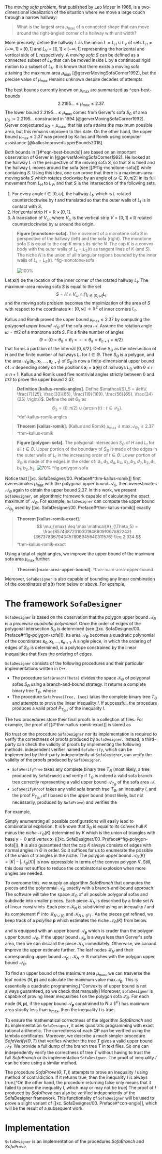 The _moving sofa problem_, first published by Leo Moser in 1966, is a two-dimensional idealization of the situation where we move a large couch through a narrow hallway:

> What is the largest area $\mu_{\text{max}}$ of a connected shape that can move around the right-angled corner of a hallway with unit width?

More precisely, define the hallway $L$ as the union $L = L_H \cup L_V$ of sets $L_H = (-\infty, 1] \times [0, 1]$ and $L_V = [0, 1] \times (-\infty, 1]$ representing the horizontal and vertical side of $L$ respectively. A _moving sofa_ $S$ can be defined as a connected subset of $L_H$ that can be moved inside $L$ by a continuous rigid motion to a subset of $L_V$. It is known that there exists a moving sofa attaining the maximum area $\mu_{\text{max}}$ [@gerverMovingSofaCorner1992], but the precise value of $\mu_{\text{max}}$ remains unknown despite decades of attempts.

The best bounds currently known on $\mu_{\max}$ are summarized as ^eqn-best-bounds
$$
2.2195\dots \leq \mu_{\max} \leq 2.37.
$$
The lower bound $2.2195\dots \leq \mu_{\max}$ comes from Gerver's sofa $S_G$ of area $\mu_G := 2.2195\dots$ constructed in 1994 [@gerverMovingSofaCorner1992]. Gerver conjectured $\mu_G = \mu_{\max}$, that his sofa attains the maximum possible area, but this remains unproven to this date. On the other hand, the upper bound $\mu_{\max} \leq 2.37$ was proved by Kallus and Romik using computer assistance [@kallusImprovedUpperBounds2018].

Both bounds in [[#^eqn-best-bounds]] are based on an important observation of Gerver in [@gerverMovingSofaCorner1992]. He looked at the hallway $L$ in the perspective of the moving sofa $S$, so that $S$ is fixed and the hallway $L$ moves around the sofa (see [[#^fig-monotone-sofa]]) while containing $S$. Using this idea, one can prove that there is a maximum-area moving sofa $S$ which rotates clockwise by an angle of $\omega \in (0, \pi/2]$ in its full movement from $L_H$ to $L_V$, and that $S$ is the intersection of the following sets.

1. For every angle $t \in [0, \omega]$, the hallway $L_t$, which is $L$ rotated counterclockwise by $t$ and translated so that the outer walls of $L_t$ is in contact with $S$.
2. Horizontal strip $H = \mathbb{R} \times [0, 1]$.
3. A translation of $V_\omega$, where $V_\omega$ is the vertical strip $V = [0, 1] \times \mathbb{R}$ rotated counterclockwise by $\omega$ around the origin.

> __Figure [monotone-sofa].__ The movement of a monotone sofa $S$ in perspective of the hallway (left) and the sofa (right). The monotone sofa $S$ is equal to the cap $K$ minus its niche $N$. The cap $K$ is a convex body with the outer walls of $L_t = L_S(t)$ as tangent lines of $K$ (and $S$). The niche $N$ is the union of all triangular regions bounded by the inner walls of $L_t = L_S(t)$. ^fig-monotone-sofa
> 
> ![100%](images/monotone-sofa.svg)

Let $\mathbf{x}(t)$ be the location of the inner corner of the rotated hallway $L_t$. The maximum-area moving sofa $S$ is equal to the set
$$
S = H \cap V_\omega \cap \bigcap_{t \in [0, \omega]} L_t
$$
and the moving sofa problem becomes the maximization of the area of $S$ with respect to the coordinates $\mathbf{x}:[0, \omega] \to \mathbb{R}^2$ of inner corners $L_t$.

Kallus and Romik proved the upper bound $\mu_{\max} \leq 2.37$ by computing the _polygonal upper bound_ $\mathcal{A}_\Theta$ of the sofa area $\mathcal{A}$. Assume the rotation angle $\omega = \pi/2$ of a monotone sofa $S$. Fix a finite number of angles 
$$\Theta = \{0 = \theta_0 < \theta_1 < \cdots < \theta_{n} < \theta_{n+1} = \pi/2\}$$
that forms a partition of the interval $[0, \pi/2]$. Define $S_\Theta$ as the intersection of $H$ and the finite number of hallways $L_t$ for $t \in \Theta$. Then $S_\Theta$ is a polygon, and the area $\mathcal{A}_\Theta(\mathbf{x}_0, \mathbf{x}_1, \ldots, \mathbf{x}_{n+1})$ of $S_\Theta$ is now a finite-dimensional upper bound of $\mathcal{A}$ depending solely on the positions $\mathbf{x}_i = \mathbf{x}(\theta_i)$ of hallways $L_{\theta_i}$ with $0 \leq i \leq n + 1$. Kallus and Romik used five nontrivial angles strictly between $0$ and $\pi/2$ to prove the upper bound $2.37$.

> __Definition [kallus-romik-angles].__ Define $\mathcal{S}_5 = \left\{ \frac{7}{25}, \frac{33}{65}, \frac{119}{169}, \frac{56}{65}, \frac{24}{25} \right\}$. Define the set $\Theta_5$ as
$$
\Theta_5 = \left\{ 0, \pi/2 \right\} \cup \left\{ \arcsin(t) : t \in \mathcal{S}_5 \right\}.
$$
> ^def-kallus-romik-angles

> __Theorem [kallus-romik].__ (Kallus and Romik) $\mu_{\max} \leq \max \mathcal{A}_{\Theta_5} \leq 2.37$
> ^thm-kallus-romik

> __Figure [polygon-sofa].__ The polygonal intersection $S_\Theta$ of $H$ and $L_t$ for all $t \in \Theta$. Upper portion of the boundary of $S_\Theta$ is made of the edges in the outer walls of $L_t$ in the increasing order of $t \in \Theta$. Lower portion of $S_\Theta$ is made of the edges in the order of: $d_1, d_2, d_4, b_4, d_3, b_3, d_2, b_2, d_1, b_1, b_2, b_3$.
> ![70%](images/polygon-sofa.svg)
> ^fig-polygon-sofa

Notice that [[xc. SofaDesigner/00. Preface#^thm-kallus-romik]] first overestimates $\mu_{\max}$ with the polygonal upper bound $\mathcal{A}_\Theta$, then overestimates $\mathcal{A}_\Theta$ again to obtain the upper bound $2.37$. In this work, we present `SofaDesigner`, an algorithmic framework capable of calculating the exact maximum of $\mathcal{A}_\Theta$. For example, `SofaDesigner` can compute the upper bound $\mathcal{A}_{\Theta_5}$ used by [[xc. SofaDesigner/00. Preface#^thm-kallus-romik]] exactly

> __Theorem [kallus-romik-exact].__
$$
\mu_{\max} \leq \max \mathcal{A}_{\Theta_5} = \frac{857438720103019488091067882243}{367378367943457806945640311576} \leq 2.334
$$
> ^thm-kallus-romik-exact

Using a total of eight angles, we improve the upper bound of the maximum sofa area $\mu_{\max}$ further.

> __Theorem [main-area-upper-bound].__ 
> ^thm-main-area-upper-bound

Moreover, `SofaDesigner` is also capable of bounding any linear combination of the coordinates of $\mathbf{x}(t)$ from below or above. For example, 

# The framework `SofaDesigner`

`SofaDesigner` is based on the observation that the polygon upper bound $\mathcal{A}_\Theta$ is a _piecewise quadratic polynomial_. Once the order of edges of the polygonal intersection $S_\Theta$ is determined (see [[xc. SofaDesigner/00. Preface#^fig-polygon-sofa]]), its area $\mathcal{A}_\Theta$ becomes a quadratic polynomial of the coordinates $\mathbf{x}_0, \mathbf{x}_1, \ldots, \mathbf{x}_{n+1}$. A single piece, in which the ordering of edges of $S_\Theta$ is determined, is a polytope constrained by the linear inequalities that fixes the ordering of edges. 

`SofaDesigner` consists of the following procedures and their particular implementations written in `C++`.

- The procedure `SofaBranch(Theta)` divides the space $\mathcal{K}_\Theta$ of polygonal sofas $S_\Theta$ using a branch-and-bound strategy. It returns a complete binary tree $T_\Theta$, whose 
- The procedure `SofaProve(Tree, Ineq)` takes the complete binary tree $T_\Theta$ and attempts to prove the linear inequality $I$. If successful, the procedure produces a valid proof $P_{T_\Theta, I}$ of the inequality $I$.

The two procedures store their final proofs in a collection of files. For example, the proof of [[#^thm-kallus-romik-exact]] is stored as 

No trust on the procedure `SofaDesigner` nor its implementation is required to verify the correctness of proofs produced by `SofaDesigner`. Instead, a third-party can check the validity of proofs by implementing the following methods. independent verifier named `SofaVerify`, which can be implemented by third-party independently of `SofaDesigner`, can verify the validity of the proofs produced by `SofaDesigner`. 

- `SofaVerifyTree` takes any complete binary tree $T_\Theta$ (most likely, a tree produced by `SofaBranch`) and verify if $T_\Theta$ is indeed a valid sofa branch tree correctly representing a valid upper bound $\mathcal{A}_{T_\Theta}$ of the sofa area $\mathcal{A}$.
- `SofaVerifyProof` takes any valid sofa branch tree $T_\Theta$, an inequality $I$, and the proof $P_{T_\Theta, I}$ of $I$ based on the upper bound (most likely, but not necessarily, produced by `SofaProve`) and verifies the 

For example, 

Simply enumerating all possible configurations will easily lead to combinatorial explosion. It is known that $S_\Theta$ is equal to its convex hull $K$ minus the _niche_ $\mathcal{N}_\Theta(K)$ determined by $K$ which is the union of triangles with base $y=0$ and vertex $\mathbf{x}_i$ ([[xc. SofaDesigner/00. Preface#^fig-polygon-sofa]]). It is also guaranteed that the cap $K$ always consists of edges with normal angles in $\Theta$ in order. So it suffices for us to enumerate the possible of the union of triangles in the niche. The polygon upper bound $\mathcal{A}_\Theta(K) = |K| - |\mathcal{N}_\Theta(K)|$ is now expressible in terms of the convex polygon $K$. Still, this does not suffice to reduce the combinatorial explosion when more angles are needed.

To overcome this, we supply an algorithm $SofaBranch$ that computes the pieces and the polynomial $\mathcal{A}_\Theta$ exactly with a branch-and-bound approach. The software will take the space $\mathcal{K}_\Theta$ of all possible polygonal sofas and subdivide into smaller pieces. Each piece $\mathcal{K}_N$ is described by a finite set $N$ of linear constraints. Each piece $\mathcal{K}_N$ is subdivided using an inequality $I$ and its complement $I^c$ into $\mathcal{K}_{N \cup \left\{ I \right\}}$ and $\mathcal{K}_{N \cup \left\{ I^c \right\}}$ . As the pieces get refined, we keep track of a _polyline_ $\mathbf{p}$ which estimates the niche $\mathcal{N}_\Theta(K)$ from below.

and is equipped with an upper bound $\mathcal{A}_\mathbf{p}$ which is cruder than the polygon upper bound $\mathcal{A}_\Theta$. If the upper bound $\mathcal{A}_\mathbf{p}$ is always less than Gerver's sofa area, then we can discard the piece $\mathcal{K}_N$ immediately. Otherwise, we canand improve the upper estimate further. The leaf nodes $\mathcal{K}_N$ and their corresponding upper bound $\mathcal{A}_\mathbf{p} : \mathcal{K}_N \to \mathbb{R}$ matches with the polygon upper bound $\mathcal{A}_\Theta$.

To find an upper bound of the maximum area $\mu_{\max}$, we can trasverse the leaf nodes $(N, \mathbf{p})$ and calculate the maximum value $\max \mathcal{A}_\mathbf{p}$. This is essentially a quadratic programming.[^Convexity of upper bound is not always guaranteed, so we check that manually] Moreover, `SofaDesigner` is capable of proving linear inequalities $I$ on the polygon sofa $\mathcal{S}_\Theta$. For each node $(N, \mathbf{p})$, if the upper bound $\mathcal{A}_\mathbf{p}$ constrained to $N \cup \left\{ I^c \right\}$ has maximum area strictly less than $\mu_{\max}$, then the inequality $I$ is true.

To ensure the mathematical correctness of the algorithm $SofaBranch$ and its implementation $\texttt{SofaDesigner}$, it uses quadratic programming with exact rational arithmetic. The correctness of each QP can be verified using the lambda certificates. Moreover, we describe a much simpler procedure $SofaVerify(\Theta, T)$ that verifies whether the tree $T$ gives a valid upper bound $\mathcal{A}_T$. We provide a full dump of the branch tree $T$ in text files. So one can independently verify the correctness of tree $T$ without having to trust the full $SofaBranch$ or its implementation $\texttt{SofaDesigner}$. The proof of inequality $I$ can be done using a similar method.

The procedure $SofaProve(\Theta, T, I)$ attempts to prove an inequality $I$ using method of contradiction. If it returns true, then the inequality $I$ is always true.[^On the other hand, the procedure returning false only means that it failed to prove the inequality I, which may or may not be true] The proof of $I$ produced by $SofaProve$ can also be verified independently of the SofaDesigner framework. This functionality of `SofaDesigner` will be used to prove a slight variant of [[xc. SofaDesigner/00. Preface#^con-angle]], which will be the result of a subsequent work.

# Implementation

$\texttt{SofaDesigner}$ is an implementation of the procedures $SofaBranch$ and $SofaProve$. 